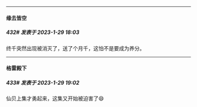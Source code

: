 
*****

####  缘去皆空  
##### 432#       发表于 2023-1-29 18:03

终千突然出现被消灭了，送了个月千，这怕不是要成为养分。


*****

####  格雷殿下  
##### 433#       发表于 2023-1-29 19:02

仙贝上集才勇起来，这集又开始被迫害了😄

